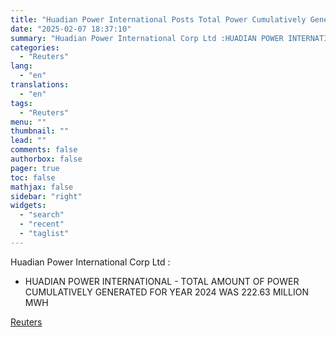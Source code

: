 ```yaml
---
title: "Huadian Power International Posts Total Power Cumulatively Generated for FY24"
date: "2025-02-07 18:37:10"
summary: "Huadian Power International Corp Ltd :HUADIAN POWER INTERNATIONAL -  TOTAL AMOUNT OF POWER CUMULATIVELY GENERATED FOR YEAR 2024 WAS 222.63 MILLION MWH"
categories:
  - "Reuters"
lang:
  - "en"
translations:
  - "en"
tags:
  - "Reuters"
menu: ""
thumbnail: ""
lead: ""
comments: false
authorbox: false
pager: true
toc: false
mathjax: false
sidebar: "right"
widgets:
  - "search"
  - "recent"
  - "taglist"
---
```


Huadian Power International Corp Ltd :

* HUADIAN POWER INTERNATIONAL - TOTAL AMOUNT OF POWER CUMULATIVELY GENERATED FOR YEAR 2024 WAS 222.63 MILLION MWH

[Reuters](https://www.tradingview.com/news/reuters.com,2025:newsml_FWN3OY10T:0-huadian-power-international-posts-total-power-cumulatively-generated-for-fy24/)
